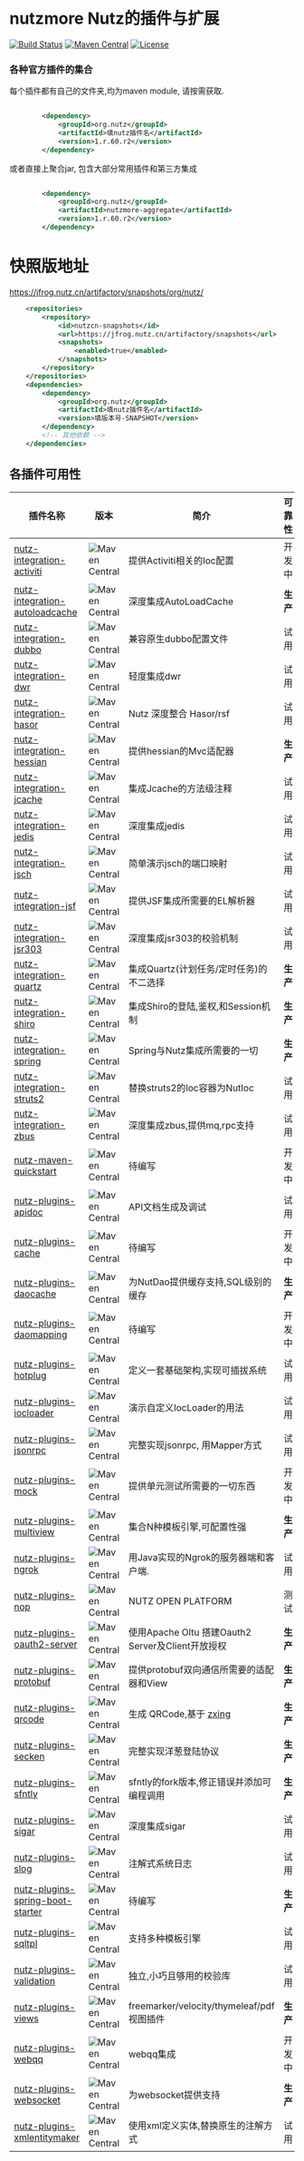 # nutzmore Nutz的插件与扩展

[![Build Status](https://travis-ci.org/nutzam/nutzmore.png?branch=master)](https://travis-ci.org/nutzam/nutzmore)
[![Maven Central](https://maven-badges.herokuapp.com/maven-central/org.nutz/nutzmore/badge.svg)](https://maven-badges.herokuapp.com/maven-central/org.nutz/nutzmore/)
[![License](https://img.shields.io/badge/license-Apache%202-4EB1BA.svg)](https://www.apache.org/licenses/LICENSE-2.0.html)

### 各种官方插件的集合

每个插件都有自己的文件夹,均为maven module, 请按需获取.

```xml

		<dependency>
			<groupId>org.nutz</groupId>
			<artifactId>填nutz插件名</artifactId>
			<version>1.r.60.r2</version>
		</dependency>
```

或者直接上聚合jar, 包含大部分常用插件和第三方集成

```xml

		<dependency>
			<groupId>org.nutz</groupId>
			<artifactId>nutzmore-aggregate</artifactId>
			<version>1.r.60.r2</version>
		</dependency>
```

# 快照版地址

https://jfrog.nutz.cn/artifactory/snapshots/org/nutz/

```xml
	<repositories>
		<repository>
			<id>nutzcn-snapshots</id>
			<url>https://jfrog.nutz.cn/artifactory/snapshots</url>
			<snapshots>
				<enabled>true</enabled>
			</snapshots>
		</repository>
	</repositories>
	<dependencies>
		<dependency>
			<groupId>org.nutz</groupId>
			<artifactId>填nutz插件名</artifactId>
			<version>填版本号-SNAPSHOT</version>
		</dependency>
		<!-- 其他依赖 -->
	</dependencies>
```

## 各插件可用性

| 插件名称 | 版本 | 简介 | 可靠性 |
| ------| ------ | ------ | ------ |
| [nutz-integration-activiti](https://github.com/nutzam/nutzmore/tree/master/nutz-integration-activiti) | ![Maven Central](https://maven-badges.herokuapp.com/maven-central/org.nutz/nutz-integration-activiti/badge.svg) | 提供Activiti相关的Ioc配置 | 开发中 |
| [nutz-integration-autoloadcache](https://github.com/nutzam/nutzmore/tree/master/nutz-integration-autoloadcache) | ![Maven Central](https://maven-badges.herokuapp.com/maven-central/org.nutz/nutz-integration-autoloadcache/badge.svg) | 深度集成AutoLoadCache | **生产** |
| [nutz-integration-dubbo](https://github.com/nutzam/nutzmore/tree/master/nutz-integration-dubbo) | ![Maven Central](https://maven-badges.herokuapp.com/maven-central/org.nutz/nutz-integration-dubbo/badge.svg) | 兼容原生dubbo配置文件 | 试用 |
| [nutz-integration-dwr](https://github.com/nutzam/nutzmore/tree/master/nutz-integration-dwr) | ![Maven Central](https://maven-badges.herokuapp.com/maven-central/org.nutz/nutz-integration-dwr/badge.svg) | 轻度集成dwr | 试用 |
| [nutz-integration-hasor](https://github.com/nutzam/nutzmore/tree/master/nutz-integration-hasor) | ![Maven Central](https://maven-badges.herokuapp.com/maven-central/org.nutz/nutz-integration-hasor/badge.svg) | Nutz 深度整合 Hasor/rsf | 试用 |
| [nutz-integration-hessian](https://github.com/nutzam/nutzmore/tree/master/nutz-integration-hessian) | ![Maven Central](https://maven-badges.herokuapp.com/maven-central/org.nutz/nutz-integration-hessian/badge.svg) | 提供hessian的Mvc适配器 | **生产** |
| [nutz-integration-jcache](https://github.com/nutzam/nutzmore/tree/master/nutz-integration-jcache) | ![Maven Central](https://maven-badges.herokuapp.com/maven-central/org.nutz/nutz-integration-jcache/badge.svg) | 集成Jcache的方法级注释 | 试用 |
| [nutz-integration-jedis](https://github.com/nutzam/nutzmore/tree/master/nutz-integration-jedis) | ![Maven Central](https://maven-badges.herokuapp.com/maven-central/org.nutz/nutz-integration-jedis/badge.svg) | 深度集成jedis | 试用 |
| [nutz-integration-jsch](https://github.com/nutzam/nutzmore/tree/master/nutz-integration-jsch) | ![Maven Central](https://maven-badges.herokuapp.com/maven-central/org.nutz/nutz-integration-jsch/badge.svg) | 简单演示jsch的端口映射 | 试用 |
| [nutz-integration-jsf](https://github.com/nutzam/nutzmore/tree/master/nutz-integration-jsf) | ![Maven Central](https://maven-badges.herokuapp.com/maven-central/org.nutz/nutz-integration-jsf/badge.svg) | 提供JSF集成所需要的EL解析器 | 试用 |
| [nutz-integration-jsr303](https://github.com/nutzam/nutzmore/tree/master/nutz-integration-jsr303) | ![Maven Central](https://maven-badges.herokuapp.com/maven-central/org.nutz/nutz-integration-jsr303/badge.svg) | 深度集成jsr303的校验机制 | 试用 |
| [nutz-integration-quartz](https://github.com/nutzam/nutzmore/tree/master/nutz-integration-quartz) | ![Maven Central](https://maven-badges.herokuapp.com/maven-central/org.nutz/nutz-integration-quartz/badge.svg) | 集成Quartz(计划任务/定时任务)的不二选择 | **生产** |
| [nutz-integration-shiro](https://github.com/nutzam/nutzmore/tree/master/nutz-integration-shiro) | ![Maven Central](https://maven-badges.herokuapp.com/maven-central/org.nutz/nutz-integration-shiro/badge.svg) | 集成Shiro的登陆,鉴权,和Session机制 | **生产** |
| [nutz-integration-spring](https://github.com/nutzam/nutzmore/tree/master/nutz-integration-spring) | ![Maven Central](https://maven-badges.herokuapp.com/maven-central/org.nutz/nutz-integration-spring/badge.svg) | Spring与Nutz集成所需要的一切 | **生产** |
| [nutz-integration-struts2](https://github.com/nutzam/nutzmore/tree/master/nutz-integration-struts2) | ![Maven Central](https://maven-badges.herokuapp.com/maven-central/org.nutz/nutz-integration-struts2/badge.svg) | 替换struts2的Ioc容器为NutIoc | 试用 |
| [nutz-integration-zbus](https://github.com/nutzam/nutzmore/tree/master/nutz-integration-zbus) | ![Maven Central](https://maven-badges.herokuapp.com/maven-central/org.nutz/nutz-integration-zbus/badge.svg) | 深度集成zbus,提供mq,rpc支持 | 试用 |
| [nutz-maven-quickstart](https://github.com/nutzam/nutzmore/tree/master/nutz-maven-quickstart) | ![Maven Central](https://maven-badges.herokuapp.com/maven-central/org.nutz/nutz-maven-quickstart/badge.svg) | 待编写 | 开发中 |
| [nutz-plugins-apidoc](https://github.com/nutzam/nutzmore/tree/master/nutz-plugins-apidoc) | ![Maven Central](https://maven-badges.herokuapp.com/maven-central/org.nutz/nutz-plugins-apidoc/badge.svg) | API文档生成及调试 | 试用 |
| [nutz-plugins-cache](https://github.com/nutzam/nutzmore/tree/master/nutz-plugins-cache) | ![Maven Central](https://maven-badges.herokuapp.com/maven-central/org.nutz/nutz-plugins-cache/badge.svg) | 待编写 | 开发中 |
| [nutz-plugins-daocache](https://github.com/nutzam/nutzmore/tree/master/nutz-plugins-daocache) | ![Maven Central](https://maven-badges.herokuapp.com/maven-central/org.nutz/nutz-plugins-daocache/badge.svg) | 为NutDao提供缓存支持,SQL级别的缓存 | **生产** |
| [nutz-plugins-daomapping](https://github.com/nutzam/nutzmore/tree/master/nutz-plugins-daomapping) | ![Maven Central](https://maven-badges.herokuapp.com/maven-central/org.nutz/nutz-plugins-daomapping/badge.svg) | 待编写 | 开发中 |
| [nutz-plugins-hotplug](https://github.com/nutzam/nutzmore/tree/master/nutz-plugins-hotplug) | ![Maven Central](https://maven-badges.herokuapp.com/maven-central/org.nutz/nutz-plugins-hotplug/badge.svg) | 定义一套基础架构,实现可插拔系统 | 试用 |
| [nutz-plugins-iocloader](https://github.com/nutzam/nutzmore/tree/master/nutz-plugins-iocloader) | ![Maven Central](https://maven-badges.herokuapp.com/maven-central/org.nutz/nutz-plugins-iocloader/badge.svg) | 演示自定义IocLoader的用法 | 试用 |
| [nutz-plugins-jsonrpc](https://github.com/nutzam/nutzmore/tree/master/nutz-plugins-jsonrpc) | ![Maven Central](https://maven-badges.herokuapp.com/maven-central/org.nutz/nutz-plugins-jsonrpc/badge.svg) | 完整实现jsonrpc, 用Mapper方式 | 试用 |
| [nutz-plugins-mock](https://github.com/nutzam/nutzmore/tree/master/nutz-plugins-mock) | ![Maven Central](https://maven-badges.herokuapp.com/maven-central/org.nutz/nutz-plugins-mock/badge.svg) | 提供单元测试所需要的一切东西 | 开发中 |
| [nutz-plugins-multiview](https://github.com/nutzam/nutzmore/tree/master/nutz-plugins-multiview) | ![Maven Central](https://maven-badges.herokuapp.com/maven-central/org.nutz/nutz-plugins-multiview/badge.svg) | 集合N种模板引擎,可配置性强 | **生产** |
| [nutz-plugins-ngrok](https://github.com/nutzam/nutzmore/tree/master/nutz-plugins-ngrok) | ![Maven Central](https://maven-badges.herokuapp.com/maven-central/org.nutz/nutz-plugins-ngrok/badge.svg) | 用Java实现的Ngrok的服务器端和客户端. | 试用 |
| [nutz-plugins-nop](https://github.com/nutzam/nutzmore/tree/master/nutz-plugins-nop) | ![Maven Central](https://maven-badges.herokuapp.com/maven-central/org.nutz/nutz-plugins-nop/badge.svg) | NUTZ OPEN PLATFORM | 测试 |
| [nutz-plugins-oauth2-server](https://github.com/nutzam/nutzmore/tree/master/nutz-plugins-oauth2-server) | ![Maven Central](https://maven-badges.herokuapp.com/maven-central/org.nutz/nutz-plugins-oauth2-server/badge.svg) | 使用Apache Oltu 搭建Oauth2 Server及Client开放授权 | **生产** |
| [nutz-plugins-protobuf](https://github.com/nutzam/nutzmore/tree/master/nutz-plugins-protobuf) | ![Maven Central](https://maven-badges.herokuapp.com/maven-central/org.nutz/nutz-plugins-protobuf/badge.svg) | 提供protobuf双向通信所需要的适配器和View | **生产** |
| [nutz-plugins-qrcode](https://github.com/nutzam/nutzmore/tree/master/nutz-plugins-qrcode) | ![Maven Central](https://maven-badges.herokuapp.com/maven-central/org.nutz/nutz-plugins-qrcode/badge.svg) | 生成 QRCode,基于 [zxing](http://code.google.com/p/zxing/) | **生产** |
| [nutz-plugins-secken](https://github.com/nutzam/nutzmore/tree/master/nutz-plugins-secken) | ![Maven Central](https://maven-badges.herokuapp.com/maven-central/org.nutz/nutz-plugins-secken/badge.svg) | 完整实现洋葱登陆协议 | **生产** |
| [nutz-plugins-sfntly](https://github.com/nutzam/nutzmore/tree/master/nutz-plugins-sfntly) | ![Maven Central](https://maven-badges.herokuapp.com/maven-central/org.nutz/nutz-plugins-sfntly/badge.svg) | sfntly的fork版本,修正错误并添加可编程调用 | **生产** |
| [nutz-plugins-sigar](https://github.com/nutzam/nutzmore/tree/master/nutz-plugins-sigar) | ![Maven Central](https://maven-badges.herokuapp.com/maven-central/org.nutz/nutz-plugins-sigar/badge.svg) | 深度集成sigar | 试用 |
| [nutz-plugins-slog](https://github.com/nutzam/nutzmore/tree/master/nutz-plugins-slog) | ![Maven Central](https://maven-badges.herokuapp.com/maven-central/org.nutz/nutz-plugins-slog/badge.svg) | 注解式系统日志 | 试用 |
| [nutz-plugins-spring-boot-starter](https://github.com/nutzam/nutzmore/tree/master/nutz-plugins-spring-boot-starter) | ![Maven Central](https://maven-badges.herokuapp.com/maven-central/org.nutz/nutz-plugins-spring-boot-starter/badge.svg) | 待编写 | **生产** |
| [nutz-plugins-sqltpl](https://github.com/nutzam/nutzmore/tree/master/nutz-plugins-sqltpl) | ![Maven Central](https://maven-badges.herokuapp.com/maven-central/org.nutz/nutz-plugins-sqltpl/badge.svg) | 支持多种模板引擎 | 试用 |
| [nutz-plugins-validation](https://github.com/nutzam/nutzmore/tree/master/nutz-plugins-validation) | ![Maven Central](https://maven-badges.herokuapp.com/maven-central/org.nutz/nutz-plugins-validation/badge.svg) | 独立,小巧且够用的校验库 | 试用 |
| [nutz-plugins-views](https://github.com/nutzam/nutzmore/tree/master/nutz-plugins-views) | ![Maven Central](https://maven-badges.herokuapp.com/maven-central/org.nutz/nutz-plugins-views/badge.svg) | freemarker/velocity/thymeleaf/pdf 视图插件 | **生产** |
| [nutz-plugins-webqq](https://github.com/nutzam/nutzmore/tree/master/nutz-plugins-webqq) | ![Maven Central](https://maven-badges.herokuapp.com/maven-central/org.nutz/nutz-plugins-webqq/badge.svg) | webqq集成 | 开发中 |
| [nutz-plugins-websocket](https://github.com/nutzam/nutzmore/tree/master/nutz-plugins-websocket) | ![Maven Central](https://maven-badges.herokuapp.com/maven-central/org.nutz/nutz-plugins-websocket/badge.svg) | 为websocket提供支持 | **生产** |
| [nutz-plugins-xmlentitymaker](https://github.com/nutzam/nutzmore/tree/master/nutz-plugins-xmlentitymaker) | ![Maven Central](https://maven-badges.herokuapp.com/maven-central/org.nutz/nutz-plugins-xmlentitymaker/badge.svg) | 使用xml定义实体,替换原生的注解方式 | 试用 |
